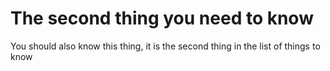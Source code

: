 # The second thing you need to know

You should also know this thing, it is the second thing in the list of things to know
